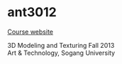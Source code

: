 ant3012
==========

[Course website](http://jiharu.github.io/ant3012)

3D Modeling and Texturing Fall 2013  
Art & Technology, Sogang University
